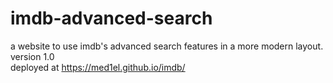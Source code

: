 # imdb-advanced-search
a website to use imdb's advanced search features in a more modern layout.<br/>
version 1.0<br/>
deployed at https://med1el.github.io/imdb/
